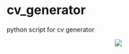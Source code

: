 # cv_generator
python script for cv generator
<p align="middle">
  <img src="../master/resumeexample.png"/>
 </p>
